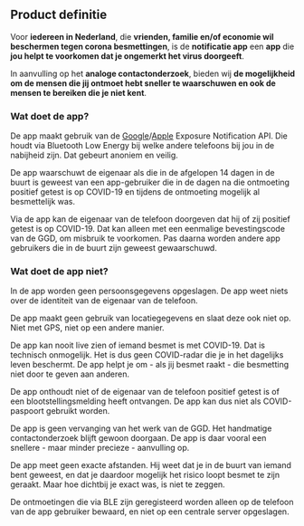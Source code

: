 ## Product definitie

Voor **iedereen in Nederland**, die **vrienden, familie en/of economie wil beschermen tegen corona besmettingen**, 
is de **notificatie app** een **app** die **jou helpt te voorkomen dat je ongemerkt het virus doorgeeft**. 

In aanvulling op het **analoge contactonderzoek**, bieden wij **de mogelijkheid om de mensen die jij ontmoet hebt sneller te waarschuwen en ook de mensen te bereiken die je niet kent**.

### Wat doet de app?

De app maakt gebruik van de [Google](https://www.google.com/covid19/exposurenotifications/)/[Apple](https://www.apple.com/covid19/contacttracing) Exposure Notification API. Die houdt via Bluetooth Low Energy bij welke andere telefoons bij jou in de nabijheid zijn. Dat gebeurt anoniem en veilig.

De app waarschuwt de eigenaar als die in de afgelopen 14 dagen in de buurt is geweest van een app-gebruiker die in de dagen na die ontmoeting positief getest is op COVID-19 en tijdens de ontmoeting mogelijk al besmettelijk was.

Via de app kan de eigenaar van de telefoon doorgeven dat hij of zij positief getest is op COVID-19. Dat kan alleen met een eenmalige bevestingscode van de GGD, om misbruik te voorkomen. Pas daarna worden andere app gebruikers die in de buurt zijn geweest gewaarschuwd.

### Wat doet de app niet?

In de app worden geen persoonsgegevens opgeslagen. De app weet niets over de identiteit van de eigenaar van de telefoon.  

De app maakt geen gebruik van locatiegegevens en slaat deze ook niet op. Niet met GPS, niet op een andere manier. 

De app kan nooit live zien of iemand besmet is met COVID-19. Dat is technisch onmogelijk. Het is dus geen COVID-radar die je in het dagelijks leven beschermt. De app helpt je om - als jij besmet raakt - die besmetting niet door te geven aan anderen.

De app onthoudt niet of de eigenaar van de telefoon positief getest is of een blootstellingsmelding heeft ontvangen. De app kan dus niet als COVID-paspoort gebruikt worden. 

De app is geen vervanging van het werk van de GGD. Het handmatige contactonderzoek blijft gewoon doorgaan. De app is daar vooral een snellere - maar minder precieze - aanvulling op.

De app meet geen exacte afstanden. Hij weet dat je in de buurt van iemand bent geweest, en dat je daardoor mogelijk het risico loopt besmet te zijn geraakt. Maar hoe dichtbij je exact was, is niet te zeggen. 

De ontmoetingen die via BLE zijn geregisteerd worden alleen op de telefoon van de app gebruiker bewaard, en niet op een centrale server opgeslagen.
